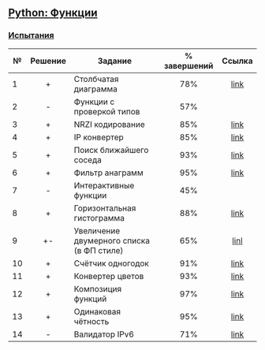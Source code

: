 ## [Python: Функции](https://ru.hexlet.io/courses/python-functions)

### [Испытания](https://ru.hexlet.io/courses/python-functions#challenges)

№  |Решение| Задание                                  | % завершений| Ссылка | 
---|:-----:|------------------------------------------|:-----------:|:------:|
1  | +     |Столбчатая диаграмма                      |78%          |  [link](https://ru.hexlet.io/code_reviews/1102830)|
2  | -     |Функции с проверкой типов                 |57%          |        |
3  | +     |NRZI кодирование                          |85%          |  [link](https://ru.hexlet.io/code_reviews/272810)|
4  | +     |IP конвертер                              |85%          |  [link](https://ru.hexlet.io/code_reviews/272142)|
5  | +     |Поиск ближайшего соседа                   |93%          |  [link](https://ru.hexlet.io/code_reviews/257709)|
6  | +     |Фильтр анаграмм                           |95%          |  [link](https://ru.hexlet.io/code_reviews/257369)|
7  | -     |Интерактивные функции                     |45%          |        |
8  | +     |Горизонтальная гистограмма                |88%          |  [link](https://ru.hexlet.io/code_reviews/271687)|
9  | +-    |Увеличение двумерного списка (в ФП стиле) |65%	        |  [linl](https://ru.hexlet.io/code_reviews/356872)| 
10 | +     |Счётчик одногодок	                      |91%          |  [link](https://ru.hexlet.io/code_reviews/435304)|
11 | +     |Конвертер цветов                          |93%          |  [link](https://ru.hexlet.io/code_reviews/259157)|
12 | +     |Композиция функций 		                  |97%          |  [link](https://ru.hexlet.io/code_reviews/1102250)|
13 | +     |Одинаковая чётность                       |95%          |  [link](https://ru.hexlet.io/code_reviews/1102249)|
14 | -     |Валидатор IPv6                            |71%          |  [link](https://ru.hexlet.io/code_reviews/356900)|

